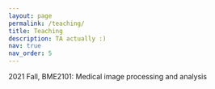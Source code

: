 ```yaml
---
layout: page
permalink: /teaching/
title: Teaching
description: TA actually :)
nav: true
nav_order: 5
---
```


2021 Fall, BME2101: Medical image processing and analysis

